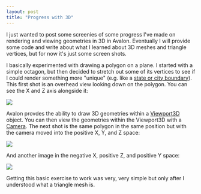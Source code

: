```yaml
---
layout: post
title: "Progress with 3D"
---
```


<p>I just wanted to post some screenies of some progress I've made on rendering and viewing geometries in 3D in Avalon. Eventually I will provide some code and write about what I learned about 3D meshes and triangle vertices, but for now it's just some screen shots.</p>
<p>I basically experimented with drawing a polygon on a plane. I started with a simple octagon, but then decided to stretch out some of its vertices to see if I could render something more "unique" (e.g. like a <a href="http://kindohm.com/archive/2005/06/27/952.aspx">state or city boundary</a>). This first shot is an overhead view looking down on the polygon. You can see the X and Z axis alongside it:</p>
<p><img src="http://www.kindohm.com/images/overhead.gif"></p>
<p>Avalon provdes the ability to draw 3D geometries within a <a href="http://winfx.msdn.microsoft.com/library/default.asp?url=/library/en-us/cpref/winfx/ref/ns/system.windows.controls/c/viewport3d/viewport3d.asp">Viewport3D</a> object. You can then view the geometries within the Viewport3D with a <a href="http://winfx.msdn.microsoft.com/library/default.asp?url=/library/en-us/cpref/winfx/ref/ns/system.windows.media.media3d/c/camera/camera.asp">Camera</a>. The next shot is the same polygon in the same position but with the camera moved into the positive X, Y, and Z space:</p>
<p><img src="http://www.kindohm.com/images/posxposz.gif"></p>
<p>And another image in the negative X, positive Z, and positive Y space:</p>
<p><img src="http://www.kindohm.com/images/negxposz.gif"></p>
<p>Getting this basic exercise to work was very, very simple but only after I understood what a triangle mesh is.</p>
 
